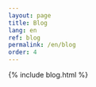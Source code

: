 ```yaml
---
layout: page
title: Blog
lang: en
ref: blog
permalink: /en/blog
order: 4
---
```


{% include blog.html %}
